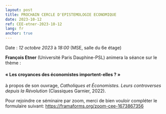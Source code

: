 ```yaml
---
layout: post
title: PROCHAIN CERCLE D'EPISTEMOLOGIE ECONOMIQUE
date: 2023-10-12
ref: CEE-etner-2023-10-12
lang: fr
anchor: true
---
```


<i class="fas fa-table"></i> Date : _12 octobre 2023_ à _18:00_ (MSE, salle du 6e étage)

**François Etner** (Université Paris Dauphine-PSL) animera la séance sur le thème :

#### « Les croyances des économistes importent-elles ? »

à propos de son ouvrage, *Catholiques et Économistes. Leurs controverses depuis la Révolution* (Classiques Garnier, 2022).

Pour rejoindre ce séminaire par zoom, merci de bien vouloir compléter le formulaire suivant: https://framaforms.org/zoom-cee-1673867356 
